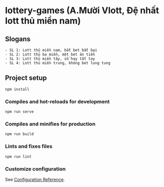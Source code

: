 # lottery-games (A.Mười Vlott, Đệ nhất lott thủ miền nam)

## Slogans 
    - SL 1: Lott thủ miền nam, bất bet bất bại
    - SL 2: Lott thủ ba miền, một bet ăn tiền
    - SL 3: Lott thủ miền tây, số hay tất tay
    - SL 4: Lott thủ miền trung, không bet lung tung

## Project setup
```
npm install
```

### Compiles and hot-reloads for development
```
npm run serve
```

### Compiles and minifies for production
```
npm run build
```

### Lints and fixes files
```
npm run lint
```

### Customize configuration
See [Configuration Reference](https://cli.vuejs.org/config/).


